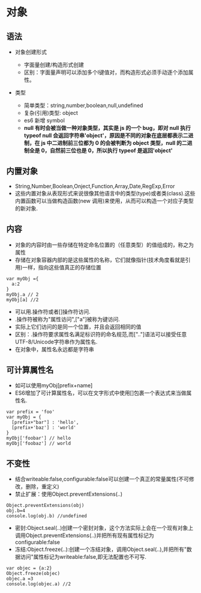 # 对象

## 语法

- 对象创建形式

  - 字面量创建/构造形式创建
  - 区别：字面量声明可以添加多个l键值对，而构造形式必须手动逐个添加属性。

- 类型
  - 简单类型：string,number,boolean,null,undefined
  - 复杂(引用)类型: object
  - es6 新增 symbol
  - **null 有时会被当做一种对象类型，其实是 js 的一个 bug，即对 null 执行 typeof null 会返回字符串'object'，原因是不同的对象在底层都表示二进制，在 js 中二进制前三位都为 0 的会被判断为 object 类型，null 的二进制全是 0，自然前三位也是 0，所以执行 typeof 是返回'object'**

## 内置对象

- String,Number,Boolean,Onject,Function,Array,Date,RegExp,Error
- 这些内置对象从表现形式来说很像其他语言中的类型(type)或者类(class).这些内置函数可以当做构造函数(new 调用)来使用，从而可以构造一个对应子类型的新对象.

## 内容

- 对象的内容时由一些存储在特定命名位置的（任意类型）的值组成的，称之为属性
- 存储在对象容器内部的是这些属性的名称，它们就像指针(技术角度看就是引用)一样，指向这些值真正的存储位置
```
var myObj ={
  a:2
}
myObj.a // 2
myObj[a] //2
```
+ 可以用.操作符或者[]操作符访问.
+ .操作符被称为"属性访问",["a"]被称为键访问.
+ 实际上它们访问的是同一个位置，并且会返回相同的值
+ 区别：.操作符要求属性名满足标识符的命名规范,而[".."]语法可以接受任意UTF-8/Unicode字符串作为属性名.
+ 在对象中，属性名永远都是字符串

## 可计算属性名
+ 如可以使用myObj[prefix+name]
+ ES6增加了可计算属性名，可以在文字形式中使用[]包裹一个表达式来当做属性名.
```
var prefix = 'foo'
var myObj = {
  [prefix+"bar"] : 'hello',
  [prefix+'baz'] : 'world'
}
myObj['foobar'] // hello
myObj['foobaz'] // world

```

## 不变性
+ 结合writeable:false,configurable:false可以创建一个真正的常量属性(不可修改，删除，重定义)
+ 禁止扩展：使用Object.preventExtensions(..)
```
Object.preventExtensions(obj)
obj.b=4 
console.log(obj.b) //undefined
```
+ 密封:Object.seal(..)创建一个密封对象，这个方法实际上会在一个现有对象上调用Object.preventExtensions(..)并把所有现有属性标记为configurable:false
+ 冻结:Object.freeze(..):创建一个冻结对象，调用Object.seal(..),并把所有"数据访问"属性标记为writeable:false,即无法配置也不可写.
```
var objec = {a:2}
Object.freeze(objec)
objec.a =3
console.log(objec.a) //2
```

